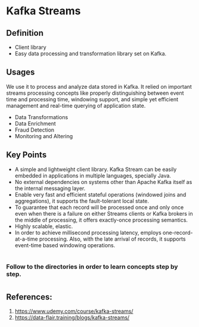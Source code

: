 # Kafka Streams

## Definition
- Client library
- Easy data processing and transformation library set on Kafka.

## Usages
We use it to process and analyze data stored in Kafka. It relied on important streams processing concepts like properly distinguishing between event time and processing time, windowing support, and simple yet efficient management and real-time querying of application state.

- Data Transformations
- Data Enrichment
- Fraud Detection
- Monitoring and Altering

## Key Points
- A simple and lightweight client library. Kafka Stream can be easily embedded in applications in multiple languages, specially Java.
- No external dependencies on systems other than Apache Kafka itself as the internal messaging layer.
- Enable very fast and efficient stateful operations (windowed joins and aggregations), it supports the fault-tolerant local state.
- To guarantee that each record will be processed once and only once even when there is a failure on either Streams clients or Kafka brokers in the middle of processing, it offers exactly-once processing semantics.
- Highly scalable, elastic.
- In order to achieve millisecond processing latency, employs one-record-at-a-time processing. Also, with the late arrival of records, it supports event-time based windowing operations.

#
### Follow to the directories in order to learn concepts step by step. 

#
## References:
1. https://www.udemy.com/course/kafka-streams/
2. https://data-flair.training/blogs/kafka-streams/